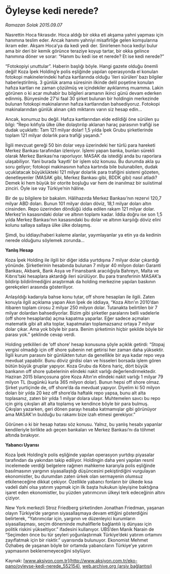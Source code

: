 # Öyleyse kedi nerede?

*Ramazan Solak 2015.09.07*

<div class="pNewsDetailMainContent ctx_content" itemprop="articleBody">
 <p>
  Nasrettin Hoca fıkrasıdır. Hoca aldığı bir okka eti akşama yahni yapması için hanımına teslim eder. Ancak hanımı yahniyi misafirliğe gelen komşularına ikram eder. Akşam Hoca’ya da kedi yedi der. Sinirlenen hoca kediyi bulur ama bir deri bir kemik görünce teraziye koyup tartar, bir okka gelince hanımına döner ve sorar: “Hanım bu kedi ise et nerede? Et ise kedi nerede?”
 </p>
 <p>
  “Fotokopiyi unuttular”. Haberin başlığı böyle. Hangi gazete olduğu önemli değil! Koza İpek Holding’e polis eşliğinde yapılan operasyonda el konulan fotokopi makinelerindeki hafıza kartlarında olduğu ‘ileri sürülen’ bazı bilgiler haberleştirilmiş. 3 günlük arama süresinin ilkinde delil poşetine konulan hafıza kartları ne zaman çözülmüş ve içindekiler ayıklanmış muamma. Lakin görünen o ki acar muhabir bu bilgileri aramanın ikinci günü devam ederken edinmiş. Bünyesinde 27’si faal 30 şirket bulunan bir holdingin merkezinde bulunan fotokopi makinalarının hafıza kartlarından bahsediyoruz. Fotokopi makinalarından günlük alınan çıktı miktarını varın siz hesap edin...
 </p>
 <p>
  Ancak, konumuz bu değil. Hafıza kartlarından elde edildiği öne sürülen şu bilgi: “Repo kılıfıyla ülke ülke dolaştırılıp aklanan haraç parasının trafiği ise dudak uçuklattı: Tam 121 milyar dolar! 1,5 yılda İpek Grubu şirketlerinde toplam 121 milyar dolarlık para trafiği yaşandı.”
 </p>
 <p>
  İlgili mevzuat gereği 50 bin dolar veya üzerindeki her türlü para hareketi Merkez Bankası tarafından izleniyor. İşlemi yapan banka, bunları sürekli olarak Merkez Bankası’na raporluyor. MASAK da istediği anda bu raporlara ulaşabiliyor. Yani burada ‘kayıtlı’ bir işlem söz konusu. Bu durumda akla şu soru geliyor; fotokopi makinasının hafıza kartında bile bulunabilen, dudak uçuklatacak büyüklükteki 121 milyar dolarlık para trafiğini sistemi gözeten, denetleyenler (MASAK gibi, Merkez Bankası gibi, BDDK gibi) nasıl atladı? Demek ki hem büyük bir otorite boşluğu var hem de inanılmaz bir suiistimal zinciri. Öyle ise vay Türkiye’nin hâline.
 </p>
 <p>
  Bir de şu bilgilere bir bakalım. Hâlihazırda Merkez Bankası’nın rezervi 120,7 milyar ABD doları. Bunun 101 milyar doları döviz, 18,1 milyar doları altın cinsinden. Repo üzerinden döndüğü iddia edilen rakam 121 milyar dolar. Merkez’in kasasındaki dolar ve altının toplamı kadar. İddia doğru ise son 1,5 yılda Merkez Bankası’nın kasasındaki bu dolar ve altının karşılığı döviz elini kolunu sallaya sallaya ülke ülke dolaşmış.
 </p>
 <p>
  Şimdi, bu iddiayı/haberi kaleme alanlar, yayımlayanlar ya etin ya da kedinin nerede olduğunu söylemek zorunda...
 </p>
 <p>
  <strong>
   Yanlış Hesap
  </strong>
 </p>
 <p>
  Koza İpek Holding ile ilgili bir diğer iddia yurtdışına 7 milyar dolar çıkardığı yönünde. Şirketlerinin hesabında bulunan 7 milyar 40 milyon doları Garanti Bankası, Akbank, Bank Asya ve Finansbank aracılığıyla Bahreyn, Malta ve Kıbrıs’taki hesaplara aktardığı ileri sürülüyor. Bu para transferinin MASAK’a bildirip bildirilmediğini araştırmak da holding merkezine yapılan baskının gerekçeleri arasında gösteriliyor.
 </p>
 <p>
  Anlaşıldığı kadarıyla bahse konu tutar, off shore hesapları ile ilgili. Zaten konuyla ilgili açıklama yapan Akın İpek de iddiaya, “Koza Altın’ın 2010’dan itibaren toplam cirosu 2 milyar 250 milyon dolar. Tutanakta belirtilen bir 7 milyar dolardan bahsediyorlar. Bizim gibi şirketler paralarını belli vadelerle (off shore hesaplarda) açma kapatma yaparlar. Eğer sadece açmaları matematik gibi alt alta toplar, kapatmaları toplamazsanız ortaya 7 milyar dolar çıkar. Ama yok böyle bir para. Benim şirketimin hiçbir şekilde böyle bir parası yok.” şeklinde cevap verdi.
 </p>
 <p>
  Holding yetkilileri de ‘off shore’ hesap konusuna şöyle açıklık getirdi: “Stopaj vergisi olmadığı için off shore şubenin net getirisi her zaman daha yüksektir. İlgili kurum parasını bir günlükten tutun da genellikle bir aya kadar repo veya mevduat yapabilir. Bunu döviz girdisi olan ve hisseleri borsada işlem gören bütün büyük gruplar yapıyor. Koza Grubu da Kıbrıs hariç, dört büyük bankanın off shore şubelerinin elindeki nakit varlığı değerlendirmektedir. Haziran 2015 bilançosuna göre Koza Altın’ın elindeki nakit varlığı 1 milyar 79 milyon TL (bugünkü kurla 365 milyon dolar). Bunun hepsi off shore olmaz. Şirket yurtiçinde de, off shore’da da mevduat yapıyor. Diyelim ki 50 milyon doları bir yılda 20 kez off shore’da haftalık repo yapsa, bunu alt alta toplasanız, zaten bir yılda 1 milyar dolara ulaşır. Muhtemelen savcı bu repo için giriş çıkışları alt alta toplamış ve kendince böyle bir para bulmuş. Çıkışları yazarken, geri dönen parayı hesaba katmamışlar gibi görünüyor ama MASAK’ın bulduğu bu rakamı bize izah etmesi gerekiyor.”
 </p>
 <p>
  Görünen o ki bir hesap hatası söz konusu. Yalnız, bu yanlış hesabı yapanlar kendileriyle birlikte adı geçen bankaları ve Merkez Bankası’nı da töhmet altında bırakıyor.
 </p>
 <p>
  <strong>
   Yabancı Uyarısı
  </strong>
 </p>
 <p>
  Koza İpek Holding’e polis eşliğinde yapılan operasyon yurtdışı piyasalar tarafından da yakından takip ediliyor. Holdingin daha yeni yapılan resmî incelemede verdiği belgelere rağmen mahkeme kararıyla polis eşliğinde basılmasının yargının siyasallaştığı düşüncesini pekiştirdiğini vurgulayan ekonomistler, bu durumdan zaten ürkek olan sermayenin olumsuz etkileneceğine dikkat çekiyor. Özellikle yabancı fonların bir ülkede kısa vadeli dahi olsa yatırım yapmak için ilk başta hukukun işleyişine baktığına işaret eden ekonomistler, bu yüzden yatırımcının ülkeyi terk edeceğinin altını çiziyor.
 </p>
 <p>
  New York merkezli Stroz Friedberg şirketinden Jonathan Friedman, yaşanan olayın Türkiye’de yargının siyasallaşmaya devam ettiğini gösterdiğini belirterek, “Yatırımcılar için, yargının ve düzenleyici kurumların siyasallaşması, seçim döneminde muhaliflerle bağlantılı iş dünyası için politik riskini yükseltiyor.” ifadesini kullanıyor. UBS’den Manik Narain de “Seçimden önce bu tür şeyleri yoğunlaştırmak Türkiye’deki yatırım ortamını zayıflatmak için bir risktir.” uyarısında bulunuyor. Ekonomist Mehmet Özhabeş de yaşanan böyle bir ortamda yabancıların Türkiye’ye yatırım yapmasının beklenemeyeceğini söylüyor.
 </p>
</div>


Kaynak: [www.aksiyon.com.tr](http://www.aksiyon.com.tr/eko-pano/oyleyse-kedi-nerede_552154), [web.archive.org (arşiv bağlantısı)](http://web.archive.org/web/20160103063210/http://www.aksiyon.com.tr/eko-pano/oyleyse-kedi-nerede_552154)

